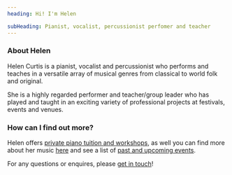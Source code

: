 ```yaml
---
heading: Hi! I'm Helen

subHeading: Pianist, vocalist, percussionist perfomer and teacher
---
```


### About Helen

Helen Curtis is a pianist, vocalist and percussionist who performs and teaches in a versatile array of musical genres from classical to world folk and original.

She is a highly regarded performer and teacher/group leader who has played and taught in an exciting variety of professional projects at festivals, events and venues.

### How can I find out more?

Helen offers [private piano tuition and workshops](/tuition-workshops), as well you can find more about her music [here](/music) and see a list of [past and upcoming events](/events).

For any questions or enquires, please [get in touch](/contact)!
